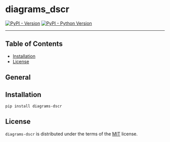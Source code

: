 # diagrams_dscr

[![PyPI - Version](https://img.shields.io/pypi/v/diagrams-dscr.svg)](https://pypi.org/project/diagrams-dscr)
[![PyPI - Python Version](https://img.shields.io/pypi/pyversions/diagrams-dscr.svg)](https://pypi.org/project/diagrams-dscr)

-----

## Table of Contents

- [Installation](#installation)
- [License](#license)

## General




## Installation

```console
pip install diagrams-dscr
```

## License

`diagrams-dscr` is distributed under the terms of the [MIT](https://spdx.org/licenses/MIT.html) license.
